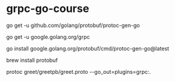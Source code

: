 # grpc-go-course

go get -u github.com/golang/protobuf/protoc-gen-go

go get -u google.golang.org/grpc

go install google.golang.org/protobuf/cmd/protoc-gen-go@latest

brew install protobuf

protoc greet/greetpb/greet.proto --go_out=plugins=grpc:.
